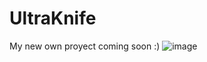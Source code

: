 # UltraKnife
My new own proyect coming soon :)
![image](https://user-images.githubusercontent.com/78761999/158708585-c9510578-c9ab-4354-ae60-2ad7d8b54bd8.png)
